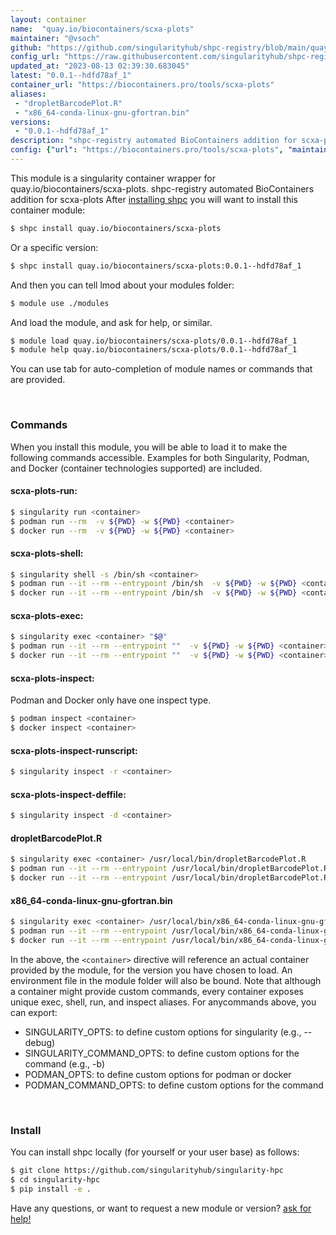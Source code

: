 ```yaml
---
layout: container
name:  "quay.io/biocontainers/scxa-plots"
maintainer: "@vsoch"
github: "https://github.com/singularityhub/shpc-registry/blob/main/quay.io/biocontainers/scxa-plots/container.yaml"
config_url: "https://raw.githubusercontent.com/singularityhub/shpc-registry/main/quay.io/biocontainers/scxa-plots/container.yaml"
updated_at: "2023-08-13 02:39:30.683045"
latest: "0.0.1--hdfd78af_1"
container_url: "https://biocontainers.pro/tools/scxa-plots"
aliases:
 - "dropletBarcodePlot.R"
 - "x86_64-conda-linux-gnu-gfortran.bin"
versions:
 - "0.0.1--hdfd78af_1"
description: "shpc-registry automated BioContainers addition for scxa-plots"
config: {"url": "https://biocontainers.pro/tools/scxa-plots", "maintainer": "@vsoch", "description": "shpc-registry automated BioContainers addition for scxa-plots", "latest": {"0.0.1--hdfd78af_1": "sha256:2c7d3cf8e4a7e4c89e5cc4830770b4d97e791b47945a945307a5043d340ee17f"}, "tags": {"0.0.1--hdfd78af_1": "sha256:2c7d3cf8e4a7e4c89e5cc4830770b4d97e791b47945a945307a5043d340ee17f"}, "docker": "quay.io/biocontainers/scxa-plots", "aliases": {"dropletBarcodePlot.R": "/usr/local/bin/dropletBarcodePlot.R", "x86_64-conda-linux-gnu-gfortran.bin": "/usr/local/bin/x86_64-conda-linux-gnu-gfortran.bin"}}
---
```


This module is a singularity container wrapper for quay.io/biocontainers/scxa-plots.
shpc-registry automated BioContainers addition for scxa-plots
After [installing shpc](#install) you will want to install this container module:


```bash
$ shpc install quay.io/biocontainers/scxa-plots
```

Or a specific version:

```bash
$ shpc install quay.io/biocontainers/scxa-plots:0.0.1--hdfd78af_1
```

And then you can tell lmod about your modules folder:

```bash
$ module use ./modules
```

And load the module, and ask for help, or similar.

```bash
$ module load quay.io/biocontainers/scxa-plots/0.0.1--hdfd78af_1
$ module help quay.io/biocontainers/scxa-plots/0.0.1--hdfd78af_1
```

You can use tab for auto-completion of module names or commands that are provided.

<br>

### Commands

When you install this module, you will be able to load it to make the following commands accessible.
Examples for both Singularity, Podman, and Docker (container technologies supported) are included.

#### scxa-plots-run:

```bash
$ singularity run <container>
$ podman run --rm  -v ${PWD} -w ${PWD} <container>
$ docker run --rm  -v ${PWD} -w ${PWD} <container>
```

#### scxa-plots-shell:

```bash
$ singularity shell -s /bin/sh <container>
$ podman run --it --rm --entrypoint /bin/sh  -v ${PWD} -w ${PWD} <container>
$ docker run --it --rm --entrypoint /bin/sh  -v ${PWD} -w ${PWD} <container>
```

#### scxa-plots-exec:

```bash
$ singularity exec <container> "$@"
$ podman run --it --rm --entrypoint ""  -v ${PWD} -w ${PWD} <container> "$@"
$ docker run --it --rm --entrypoint ""  -v ${PWD} -w ${PWD} <container> "$@"
```

#### scxa-plots-inspect:

Podman and Docker only have one inspect type.

```bash
$ podman inspect <container>
$ docker inspect <container>
```

#### scxa-plots-inspect-runscript:

```bash
$ singularity inspect -r <container>
```

#### scxa-plots-inspect-deffile:

```bash
$ singularity inspect -d <container>
```


#### dropletBarcodePlot.R

```bash
$ singularity exec <container> /usr/local/bin/dropletBarcodePlot.R
$ podman run --it --rm --entrypoint /usr/local/bin/dropletBarcodePlot.R   -v ${PWD} -w ${PWD} <container> -c " $@"
$ docker run --it --rm --entrypoint /usr/local/bin/dropletBarcodePlot.R   -v ${PWD} -w ${PWD} <container> -c " $@"
```


#### x86_64-conda-linux-gnu-gfortran.bin

```bash
$ singularity exec <container> /usr/local/bin/x86_64-conda-linux-gnu-gfortran.bin
$ podman run --it --rm --entrypoint /usr/local/bin/x86_64-conda-linux-gnu-gfortran.bin   -v ${PWD} -w ${PWD} <container> -c " $@"
$ docker run --it --rm --entrypoint /usr/local/bin/x86_64-conda-linux-gnu-gfortran.bin   -v ${PWD} -w ${PWD} <container> -c " $@"
```



In the above, the `<container>` directive will reference an actual container provided
by the module, for the version you have chosen to load. An environment file in the
module folder will also be bound. Note that although a container
might provide custom commands, every container exposes unique exec, shell, run, and
inspect aliases. For anycommands above, you can export:

 - SINGULARITY_OPTS: to define custom options for singularity (e.g., --debug)
 - SINGULARITY_COMMAND_OPTS: to define custom options for the command (e.g., -b)
 - PODMAN_OPTS: to define custom options for podman or docker
 - PODMAN_COMMAND_OPTS: to define custom options for the command

<br>

### Install

You can install shpc locally (for yourself or your user base) as follows:

```bash
$ git clone https://github.com/singularityhub/singularity-hpc
$ cd singularity-hpc
$ pip install -e .
```

Have any questions, or want to request a new module or version? [ask for help!](https://github.com/singularityhub/singularity-hpc/issues)